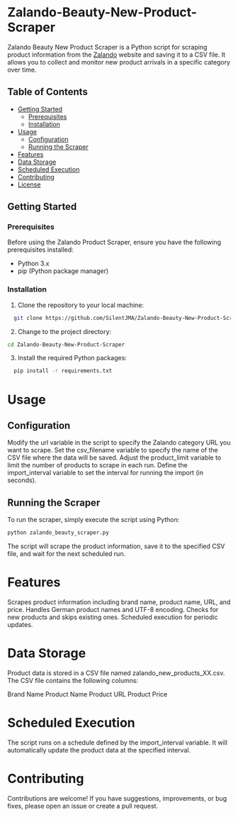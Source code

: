 # Zalando-Beauty-New-Product-Scraper

Zalando Beauty New Product Scraper is a Python script for scraping product information from the [Zalando](https://www.zalando.de/) website and saving it to a CSV file. It allows you to collect and monitor new product arrivals in a specific category over time.

## Table of Contents

- [Getting Started](#getting-started)
  - [Prerequisites](#prerequisites)
  - [Installation](#installation)
- [Usage](#usage)
  - [Configuration](#configuration)
  - [Running the Scraper](#running-the-scraper)
- [Features](#features)
- [Data Storage](#data-storage)
- [Scheduled Execution](#scheduled-execution)
- [Contributing](#contributing)
- [License](#license)

## Getting Started

### Prerequisites

Before using the Zalando Product Scraper, ensure you have the following prerequisites installed:

- Python 3.x
- pip (Python package manager)

### Installation

1. Clone the repository to your local machine:

 ```bash
   git clone https://github.com/SilentJMA/Zalando-Beauty-New-Product-Scraper.git
```
2. Change to the project directory:

```bash
cd Zalando-Beauty-New-Product-Scraper
```

3. Install the required Python packages:

 ```bash
   pip install -r requirements.txt
```

# Usage
## Configuration

Modify the url variable in the script to specify the Zalando category URL you want to scrape.
Set the csv_filename variable to specify the name of the CSV file where the data will be saved.
Adjust the product_limit variable to limit the number of products to scrape in each run.
Define the import_interval variable to set the interval for running the import (in seconds).

## Running the Scraper

To run the scraper, simply execute the script using Python:

 ```bash
python zalando_beauty_scraper.py
```

The script will scrape the product information, save it to the specified CSV file, and wait for the next scheduled run.

# Features
Scrapes product information including brand name, product name, URL, and price.
Handles German product names and UTF-8 encoding.
Checks for new products and skips existing ones.
Scheduled execution for periodic updates.

# Data Storage
Product data is stored in a CSV file named zalando_new_products_XX.csv. The CSV file contains the following columns:

Brand Name
Product Name
Product URL
Product Price

# Scheduled Execution
The script runs on a schedule defined by the import_interval variable. It will automatically update the product data at the specified interval.

# Contributing
Contributions are welcome! If you have suggestions, improvements, or bug fixes, please open an issue or create a pull request.
